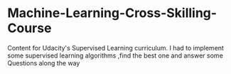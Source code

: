 # Machine-Learning-Cross-Skilling-Course
Content for Udacity's Supervised Learning curriculum.
I had to implement  some supervised learning algorithms ,find the best one and answer some Questions along the way
